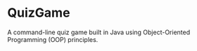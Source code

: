 # QuizGame
A command-line quiz game built in Java using Object-Oriented Programming (OOP) principles.
